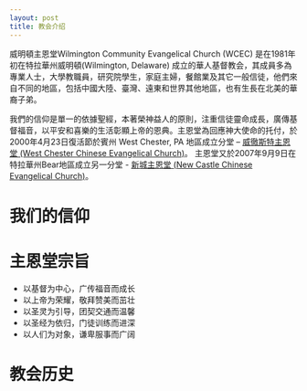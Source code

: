 ```yaml
---
layout: post
title: 教会介绍
---
```


威明頓主恩堂Wilmington Community Evangelical Church (WCEC) 是在1981年初在特拉華州威明頓(Wilmington, Delaware) 成立的華人基督教会，其成員多為專業人士，大學教職員，研究院學生，家庭主婦，餐館業及其它一般信徒，他們來自不同的地區，包括中國大陸、臺灣、遠東和世界其他地區，也有生長在北美的華裔子弟。

我們的信仰是單一的依據聖經，本著榮神益人的原則，注重信徒靈命成長，廣傳基督福音，以平安和喜樂的生活彰顯上帝的恩典。主恩堂為回應神大使命的托付，於2000年4月23日復活節於賓州 West Chester, PA 地區成立分堂 – [威徹斯特主恩堂 (West Chester Chinese Evangelical Church)][WCCEC]。 主恩堂又於2007年9月9日在特拉華州Bear地區成立另一分堂 - [新城主恩堂 (New Castle Chinese Evangelical Church)][NCCEC]。 

我们的信仰
==========


主恩堂宗旨
==================

 * 以基督为中心，广传福音而成长
 * 以上帝为荣耀，敬拜赞美而茁壮
 * 以圣灵为引导，团契交通而温馨
 * 以圣经为依归，门徒训练而进深
 * 以人们为对象，谦卑服事而广阔


教会历史
========

 

 
 [WCCEC]: http://www.wccec.org/
 [NCCEC]: http://www.nccec.org/
